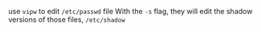 use `vipw` to edit `/etc/passwd` file
With the `-s` flag, they will edit the shadow versions of those files, `/etc/shadow`
